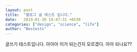 ```yaml
---
layout: post
title:  "블로그 글 테스트 입니다."
date:   2019-01-30 19:47:31 +0530
categories: ["design", "science", "life"]
author: "Bestests"
---
```

글쓰기 테스트입니다. 아아아 이거 되는건지 모르겠다. 아아 되나요??
